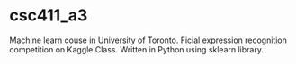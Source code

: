 # csc411_a3
Machine learn couse in University of Toronto. Ficial expression recognition competition on Kaggle Class.
Written in Python using sklearn library.
